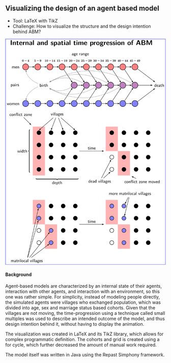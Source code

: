 ## Visualizing the design of an agent based model

* Tool: LaTeX with TikZ
* Challenge: How to visualize the structure and the design intention behind ABM?

![Graphical representation of an agent-based model](./abm_big.svg)

#### Background
Agent-based models are characterized by an internal state of their agents, interaction with other agents, and interaction with an environment, so this one was rather simple. For simplicity, instead of modeling people directly, the simulated agents were villages who exchanged population, which was divided into age, sex and marriage status based cohorts. Given that the villages are not moving, the time-progression using a technique called small multiples was used to describe an intended outcome of the model, and thus design intention behind it, without having to display the animation.

The visualization was created in LaTeX and its TikZ library, which allows for complex programmatic definition. The cohorts and grid is created using a for cycle, which further decreased the amount of manual work required.

The model itself was written in Java using the Repast Simphony framework.
